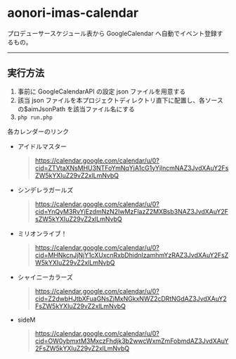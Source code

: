 # aonori-imas-calendar

プロデューサースケジュール表から GoogleCalendar へ自動でイベント登録するもの。

---
## 実行方法

1. 事前に GoogleCalendarAPI の設定 json ファイルを用意する
1. 該当 json ファイルを本プロジェクトディレクトリ直下に配置し、各ソースの$aimJsonPath を該当ファイル名にする
1. `php run.php`

各カレンダーのリンク

- アイドルマスター
  > https://calendar.google.com/calendar/u/0?cid=ZTVtaXNsMHU3NTFoYmNqYjA1cG1yYjlncmNAZ3JvdXAuY2FsZW5kYXIuZ29vZ2xlLmNvbQ
- シンデレラガールズ
  > https://calendar.google.com/calendar/u/0?cid=YnQyM3RvYjEzdmNzN2IwMzFlazZ2MXBsb3NAZ3JvdXAuY2FsZW5kYXIuZ29vZ2xlLmNvbQ
- ミリオンライブ！
  > https://calendar.google.com/calendar/u/0?cid=MHNkcnJjNjY1cXUxcnRxbDhidnIzamhmYzRAZ3JvdXAuY2FsZW5kYXIuZ29vZ2xlLmNvbQ
- シャイニーカラーズ
  > https://calendar.google.com/calendar/u/0?cid=Z2dwbHJtbXFuaGNsZjMxNGkxNWZ2cDRtNGdAZ3JvdXAuY2FsZW5kYXIuZ29vZ2xlLmNvbQ
- sideM
  > https://calendar.google.com/calendar/u/0?cid=OW0ybmxtM3MxczFhdjk3b2wwcWxmZmFobmdAZ3JvdXAuY2FsZW5kYXIuZ29vZ2xlLmNvbQ
